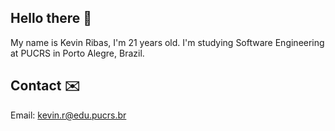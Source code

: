 ## Hello there 👋
My name is Kevin Ribas, I'm 21 years old. I'm studying Software Engineering at PUCRS in Porto Alegre, Brazil.

## Contact ✉️
Email: kevin.r@edu.pucrs.br
